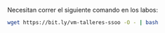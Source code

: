 Necesitan correr el siguiente comando en los labos:

```bash
wget https://bit.ly/vm-talleres-ssoo -O - | bash
```
